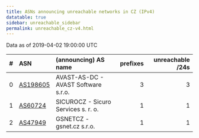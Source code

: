 ```yaml
---
title: ASNs announcing unreachable networks in CZ (IPv4)
datatable: true
sidebar: unreachable_sidebar
permalink: unreachable_cz-v4.html
---
```


Data as of 2019-04-02 19:00:00 UTC


<div class="datatable-begin"></div>

|   # | ASN                                      | (announcing) AS name                |   prefixes |   unreachable /24s |
|----:|:-----------------------------------------|:------------------------------------|-----------:|-------------------:|
|   0 | [AS198605](unreachable_AS198605-v4.html) | AVAST-AS-DC - AVAST Software s.r.o. |          3 |                  3 |
|   1 | [AS60724](unreachable_AS60724-v4.html)   | SICUROCZ - Sicuro Services s. r. o. |          1 |                  1 |
|   2 | [AS47949](unreachable_AS47949-v4.html)   | GSNETCZ - gsnet.cz s.r.o.           |          1 |                  1 |

<div class="datatable-end"></div>